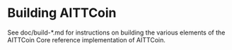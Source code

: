 Building AITTCoin
================

See doc/build-*.md for instructions on building the various
elements of the AITTCoin Core reference implementation of AITTCoin.
